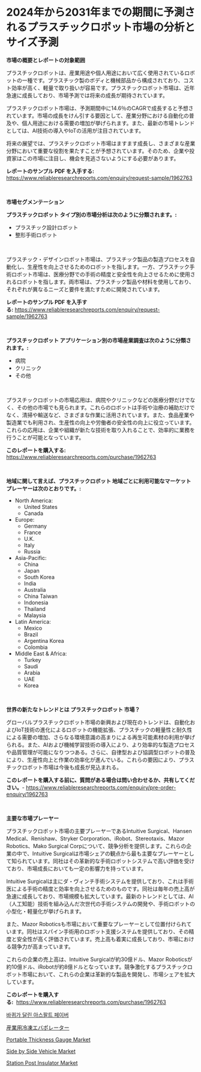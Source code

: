 <p><h1>2024年から2031年までの期間に予測されるプラスチックロボット市場の分析とサイズ予測</h1></p><p><strong>市場の概要とレポートの対象範囲</strong></p>
<p><p>プラスチックロボットは、産業用途や個人用途において広く使用されているロボットの一種です。プラスチック製のボディと機械部品から構成されており、コスト効率が高く、軽量で取り扱いが容易です。プラスチックロボット市場は、近年急速に成長しており、市場予測では将来の成長が期待されています。</p><p>プラスチックロボット市場は、予測期間中に14.6％のCAGRで成長すると予想されています。市場の成長をけん引する要因として、産業分野における自動化の普及や、個人用途における需要の増加が挙げられます。また、最新の市場トレンドとしては、AI技術の導入やIoTの活用が注目されています。</p><p>将来の展望では、プラスチックロボット市場はますます成長し、さまざまな産業分野において重要な役割を果たすことが予想されています。そのため、企業や投資家はこの市場に注目し、機会を見逃さないようにする必要があります。</p></p>
<p><strong>レポートのサンプル PDF を入手する:</strong> <a href="https://www.reliableresearchreports.com/enquiry/request-sample/1962763">https://www.reliableresearchreports.com/enquiry/request-sample/1962763</a></p>
<p>&nbsp;</p>
<p><strong>市場セグメンテーション</strong></p>
<p><strong>プラスチックロボット タイプ別の市場分析は次のように分類されます。:</strong></p>
<p><ul><li>プラスチック設計ロボット</li><li>整形手術ロボット</li></ul></p>
<p>&nbsp;</p>
<p><p>プラスチック・デザインロボット市場は、プラスチック製品の製造プロセスを自動化し、生産性を向上させるためのロボットを指します。一方、プラスチック手術ロボット市場は、医療分野での手術の精度と安全性を向上させるために使用されるロボットを指します。両市場は、プラスチック製品や材料を使用しており、それぞれが異なるニーズと要件を満たすために開発されています。</p></p>
<p><strong>レポートのサンプル PDF を入手する:</strong>&nbsp;<a href="https://www.reliableresearchreports.com/enquiry/request-sample/1962763">https://www.reliableresearchreports.com/enquiry/request-sample/1962763</a></p>
<p>&nbsp;</p>
<p><strong> プラスチックロボット アプリケーション別の市場産業調査は次のように分類されます。:</strong></p>
<p><ul><li>病院</li><li>クリニック</li><li>その他</li></ul></p>
<p>&nbsp;</p>
<p><p>プラスチックロボットの市場応用は、病院やクリニックなどの医療分野だけでなく、その他の市場でも見られます。これらのロボットは手術や治療の補助だけでなく、清掃や輸送など、さまざまな作業に活用されています。また、食品産業や製造業でも利用され、生産性の向上や労働者の安全性の向上に役立っています。これらの応用は、企業や組織が新たな技術を取り入れることで、効率的に業務を行うことが可能となっています。</p></p>
<p><strong>このレポートを購入する:</strong>&nbsp; <a href="https://www.reliableresearchreports.com/purchase/1962763">https://www.reliableresearchreports.com/purchase/1962763</a></p>
<p>&nbsp;</p>
<p><strong>地域に関して言えば、プラスチックロボット 地域ごとに利用可能なマーケットプレーヤーは次のとおりです。:</strong></p>
<p><ul>
    <li>
        North America:
        <ul>
            <li>United States</li>
            <li>Canada</li>
        </ul>
    </li>
    <li>
        Europe:
        <ul>
            <li>Germany</li>
            <li>France</li>
            <li>U.K.</li>
            <li>Italy</li>
            <li>Russia</li>
        </ul>
    </li>
    <li>
        Asia-Pacific:
        <ul>
            <li>China</li>
            <li>Japan</li>
            <li>South Korea</li>
            <li>India</li>
            <li>Australia</li>
            <li>China Taiwan</li>
            <li>Indonesia</li>
            <li>Thailand</li>
            <li>Malaysia</li>
        </ul>
    </li>
    <li>
        Latin America:
        <ul>
            <li>Mexico</li>
            <li>Brazil</li>
            <li>Argentina Korea</li>
            <li>Colombia</li>
        </ul>
    </li>
    <li>
        Middle East & Africa:
        <ul>
            <li>Turkey</li>
            <li>Saudi</li>
            <li>Arabia</li>
            <li>UAE</li>
            <li>Korea</li>
        </ul>
    </li>
    </ul></p>
<p>&nbsp;</p>
<p><strong>世界の新たなトレンドとは プラスチックロボット 市場？</strong></p>
<p><p>グローバルプラスチックロボット市場の新興および現在のトレンドは、自動化およびIoT技術の進化によるロボットの機能拡張、プラスチックの軽量性と耐久性による需要の増加、さらなる環境意識の高まりによる再生可能素材の利用が挙げられる。また、AIおよび機械学習技術の導入により、より効率的な製造プロセスや品質管理が可能になりつつある。さらに、自律型および協調型ロボットの普及により、生産性向上と作業の効率化が進んでいる。これらの要因により、プラスチックロボット市場は今後も成長が見込まれる。</p></p>
<p><strong>このレポートを購入する前に、質問がある場合は問い合わせるか、共有してください。</strong>- <a href="https://www.reliableresearchreports.com/enquiry/pre-order-enquiry/1962763">https://www.reliableresearchreports.com/enquiry/pre-order-enquiry/1962763</a></p>
<p>&nbsp;</p>
<p><strong>主要な市場プレーヤー</strong></p>
<p><p>プラスチックロボット市場の主要プレーヤーであるIntuitive Surgical、Hansen Medical、Renishaw、Stryker Corporation、iRobot、Stereotaxis、Mazor Robotics、Mako Surgical Corpについて、競争分析を提供します。これらの企業の中で、Intuitive Surgicalは市場シェアの観点から最も主要なプレーヤーとして知られています。同社はその革新的な手術ロボットシステムで高い評価を受けており、市場成長においても一定の影響力を持っています。</p><p>Intuitive Surgicalは主にダ・ヴィンチ手術システムを提供しており、これは手術医による手術の精度と効率を向上させるためのものです。同社は毎年の売上高が急速に成長しており、市場規模も拡大しています。最新のトレンドとしては、AI（人工知能）技術を組み込んだ次世代の手術システムの開発や、手術ロボットの小型化・軽量化が挙げられます。</p><p>また、Mazor Roboticsも市場において重要なプレーヤーとして位置付けられています。同社はスパイン手術用のロボット支援システムを提供しており、その精度と安全性が高く評価されています。売上高も着実に成長しており、市場における競争力が高まっています。</p><p>これらの企業の売上高は、Intuitive Surgicalが約30億ドル、Mazor Roboticsが約10億ドル、iRobotが約8億ドルとなっています。競争激化するプラスチックロボット市場において、これらの企業は革新的な製品を開発し、市場シェアを拡大しています。</p></p>
<p><strong>このレポートを購入する:</strong>&nbsp;&nbsp;<a href="https://www.reliableresearchreports.com/purchase/1962763">https://www.reliableresearchreports.com/purchase/1962763</a></p>
<p><p><a href="https://github.com/vs019sa3m8x/Market-Research-Report-List-1/blob/main/969378210360.md">바퀴가 달린 아스팔트 페이버</a></p><p><a href="https://github.com/DonaldShaw1965/Market-Research-Report-List-1/blob/main/854774311377.md">産業用冷凍エバポレーター</a></p><p><a href="https://medium.com/@jamieurcotte9056df/decoding-portable-thickness-gauge-market-metrics-market-share-trends-and-growth-patterns-1ddf0a0e9686">Portable Thickness Gauge Market</a></p><p><a href="https://issuu.com/reportprime-2/docs/side-by-side-vehicle-market-size-20_ceef7337784a6a">Side by Side Vehicle Market</a></p><p><a href="https://military-diascia-e68.notion.site/Station-Post-Insulator-Market-Research-Report-Unlocks-Analysis-on-the-Market-Financial-Status-Marke-d78bdc83ab5a4883a04c85ac1635a24c">Station Post Insulator Market</a></p></p>